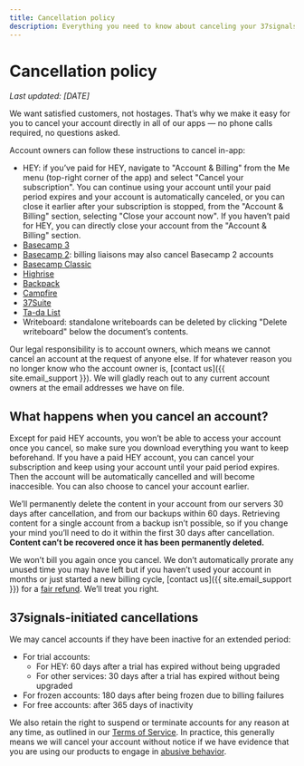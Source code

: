 ```yaml
---
title: Cancellation policy
description: Everything you need to know about canceling your 37signals product accounts.
---
```


# Cancellation policy

*Last updated: [DATE]*

We want satisfied customers, not hostages. That’s why we make it easy for you to cancel your account directly in all of our apps — no phone calls required, no questions asked.

Account owners can follow these instructions to cancel in-app:
* HEY: if you’ve paid for HEY, navigate to "Account & Billing" from the Me menu (top-right corner of the app) and select "Cancel your subscription". You can continue using your account until your paid period expires and your account is automatically canceled, or you can close it earlier after your subscription is stopped, from the "Account & Billing" section, selecting "Close your account now". If you haven’t paid for HEY, you can directly close your account from the "Account & Billing" section.
* [Basecamp 3](https://3.basecamp-help.com/article/156-cancel-your-basecamp-account)
* [Basecamp 2](https://2.basecamp-help.com/article/243-canceling-and-pausing#cancel): billing liaisons may also cancel Basecamp 2 accounts
* [Basecamp Classic](https://classic.basecamp-help.com/article/527-cancellation-refund)
* [Highrise](https://support.highrise-help.com/article/297-upgrade-downgrade-or-cancel#cancel)
* [Backpack](https://support.backpack-help.com/article/280-how-do-i-cancel-my-account)
* [Campfire](https://support.campfire-help.com/article/146-how-do-i-cancel-my-account)
* [37Suite](https://suite.basecamp-help.com/article/656-breaking-or-canceling-the-suite)
* [Ta-da List](https://123.tadalist.com/help.html)
* Writeboard: standalone writeboards can be deleted by clicking "Delete writeboard" below the document’s contents.

Our legal responsibility is to account owners, which means we cannot cancel an account at the request of anyone else. If for whatever reason you no longer know who the account owner is, [contact us]({{ site.email_support }}). We will gladly reach out to any current account owners at the email addresses we have on file.

## What happens when you cancel an account?

Except for paid HEY accounts, you won’t be able to access your account once you cancel, so make sure you download everything you want to keep beforehand. If you have a paid HEY account, you can cancel your subscription and keep using your account until your paid period expires. Then the account will be automatically cancelled and will become inaccesible. You can also choose to cancel your account earlier.

We’ll permanently delete the content in your account from our servers 30 days after cancellation, and from our backups within 60 days. Retrieving content for a single account from a backup isn’t possible, so if you change your mind you’ll need to do it within the first 30 days after cancellation. **Content can’t be recovered once it has been permanently deleted.**

We won’t bill you again once you cancel. We don’t automatically prorate any unused time you may have left but if you haven’t used your account in months or just started a new billing cycle, [contact us]({{ site.email_support }}) for a [fair refund](../refund/index.md). We’ll treat you right.

## 37signals-initiated cancellations

We may cancel accounts if they have been inactive for an extended period:
* For trial accounts:
    * For HEY: 60 days after a trial has expired without being upgraded
    * For other services: 30 days after a trial has expired without being upgraded
* For frozen accounts: 180 days after being frozen due to billing failures
* For free accounts: after 365 days of inactivity

We also retain the right to suspend or terminate accounts for any reason at any time, as outlined in our [Terms of Service](../terms/index.md). In practice, this generally means we will cancel your account without notice if we have evidence that you are using our products to engage in [abusive behavior](../abuse/index.md).

